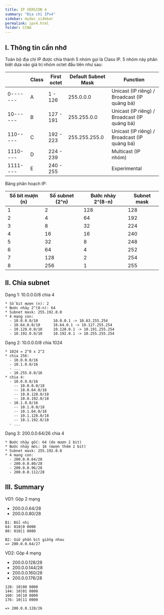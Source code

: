 ```yaml
---
title: IP VERSION 4
summary: "Địa chỉ IPv4"
sidebar: mydoc_sidebar
permalink: ipv4.html
folder: CCNA
---
```


## I. Thông tin cần nhớ

Toàn bộ địa chỉ IP được chia thành 5 nhóm gọi là Class IP. 5 nhóm này phân biệt dựa vào giá trị nhóm octet đầu tiên như sau:

|  | Class | First octet | Default Subnet Mask | Function |
| --- | --- | --- | --- | --- |
| 0------- | A | 1 - 126 | 255.0.0.0 | Unicast (IP riêng) / Broadcast (IP quảng bá) |
| 10------ | B | 127 - 191 | 255.255.0.0 | Unicast (IP riêng) / Broadcast (IP quảng bá) |
| 110----- | C | 192 - 223 | 255.255.255.0 | Unicast (IP riêng) / Broadcast (IP quảng bá) |
| 1110---- | D | 224 - 239 |  | Multicast (IP nhóm) |
| 1111---- | E | 240 - 255 |  | Experimental |

Bảng phân hoạch IP:

| Số bit mượn (n) | Số subnet (2^n) | Bước nhảy 2^(8-n) | Subnet mask |
| --- | --- | --- | --- |
| 1 | 2 | 128 | 128 |
| 2 | 4 | 64 | 192 |
| 3 | 8 | 32 | 224 |
| 4 | 16 | 16 | 240 |
| 5 | 32 | 8 | 248 |
| 6 | 64 | 4 | 252 |
| 7 | 128 | 2 | 254 |
| 8 | 256 | 1 | 255 |

## II. Chia subnet

Dạng 1: 10.0.0.0/8 chia 4

```
* Số bit mượn (n): 2
* Bước nhảy 2^(8-n): 64
* Subnet mask: 255.192.0.0
* 4 mạng con:
  - 10.0.0.0/10       10.0.0.1 -> 10.63.255.254
  - 10.64.0.0/10      10.64.0.1 -> 10.127.255.254
  - 10.128.0.0/10     10.128.0.1 -> 10.191.255.254
  - 10.192.0.0/10     10.192.0.1 -> 10.255.255.254
```

Dạng 2: 10.0.0.0/8 chia 1024

```
* 1024 = 2^8 x 2^2
* chia 256:
  - 10.0.0.0/16
  - 10.1.0.0/16
  - ...
  - 10.255.0.0/16
* chia 4:
  - 10.0.0.0/16
    -- 10.0.0.0/18
    -- 10.0.64.0/18
    -- 10.0.128.0/18
    -- 10.0.192.0/18
  - 10.1.0.0/16
    -- 10.1.0.0/18
    -- 10.1.64.0/18
    -- 10.1.128.0/18
    -- 10.1.192.0/18
  - ...
```

Dạng 3: 200.0.0.64/26 chia 4

```
* Bước nhảy gốc: 64 (do mượn 2 bit)
* Bước nhảy mới: 16 (mượn thêm 2 bit)
* Subnet mask: 255.192.0.0
* 4 mạng con:
  - 200.0.0.64/28
  - 200.0.0.80/28
  - 200.0.0.96/28
  - 200.0.0.112/28
```

## III. Summary

VD1: Gộp 2 mạng

* 200.0.0.64/28
* 200.0.0.80/28

```
B1: Đổi nhị
64: 010|0 0000
80: 010|1 0000

B2: Giữ phần bit giống nhau
=> 200.0.0.64/27
```

VD2: Gộp 4 mạng

* 200.0.0.128/28
* 200.0.0.144/28
* 200.0.0.160/28
* 200.0.0.176/28

```
128: 10|00 0000
144: 10|01 0000
160: 10|10 0000
176: 10|11 0000

=> 200.0.0.128/26
```

